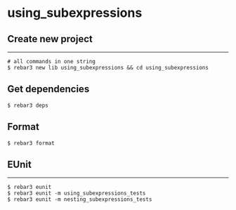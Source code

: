 using_subexpressions
=====

## Create new project

----	
	
	# all commands in one string
	$ rebar3 new lib using_subexpressions && cd using_subexpressions
	
## Get dependencies
	$ rebar3 deps	

## Format
	$ rebar3 format
	
## EUnit
-----
	$ rebar3 eunit
	$ rebar3 eunit -m using_subexpressions_tests
	$ rebar3 eunit -m nesting_subexpressions_tests